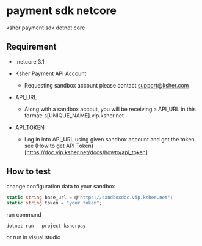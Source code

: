 # payment sdk netcore

ksher payment sdk dotnet core

## Requirement

- .netcore 3.1

- Ksher Payment API Account
  - Requesting sandbox account please contact support@ksher.com
- API_URL
  - Along with a sandbox accout, you will be receiving a API_URL in this format: s[UNIQUE_NAME].vip.ksher.net
- API_TOKEN
  - Log in into API_URL using given sandbox account and get the token. see (How to get API Token) [https://doc.vip.ksher.net/docs/howto/api_token]

## How to test

change configuration data to your sandbox

```csharp
static string base_url = @"https://sandboxdoc.vip.ksher.net";
static string token = "your token";
```

run command

```shell
dotnet run --project ksherpay
```

or run in visual studio

